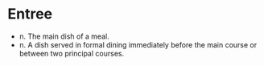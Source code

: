 # Entree
 - n. The main dish of a meal.
 - n. A dish served in formal dining immediately before the main course or between two principal courses.


